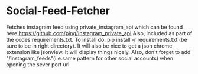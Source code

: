 # Social-Feed-Fetcher
Fetches instagram feed using private_instagram_api which can be found here:https://github.com/ping/instagram_private_api
Also, included as part of the codes requirements.txt. 
To install do: pip install -r requirements.txt (be sure to be in right directory).
It will also be nice to get a json chrome extension like jsonview. It will display things nicely.
Also, don't forget to add "/instagram_feeds"(i.e.same pattern for other social accounts) when opening the sever port url
